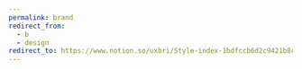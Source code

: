 ```yaml
---
permalink: brand
redirect_from:
  - b
  - design
redirect_to: https://www.notion.so/uxbri/Style-index-1bdfccb6d2c9421b8c8ef27dc92530f0
---
```

